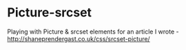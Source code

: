 Picture-srcset
==============

Playing with Picture & srcset elements for an article I wrote - http://shaneprendergast.co.uk/css/srcset-picture/
